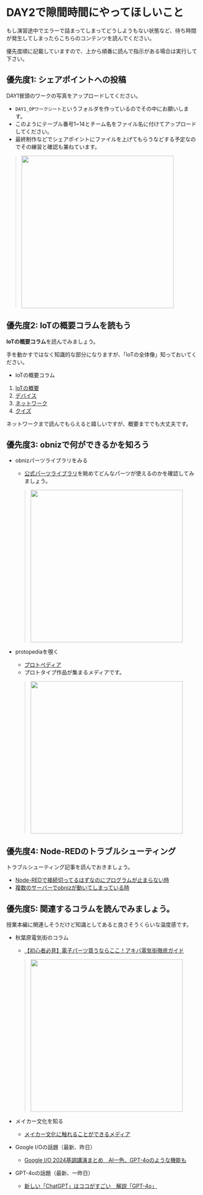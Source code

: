 # DAY2で隙間時間にやってほしいこと

もし演習途中でエラーで詰まってしまってどうしようもない状態など、待ち時間が発生してしまったらこちらのコンテンツを読んでください。

優先度順に記載していますので、上から順番に読んで指示がある場合は実行して下さい。

## 優先度1: シェアポイントへの投稿

DAY1冒頭のワークの写真をアップロードしてください。

- `DAY1_OPワークシート`というフォルダを作っているのでその中にお願いします。
- このようにテーブル番号1~14とチーム名をファイル名に付けてアップロードしてください。
- 最終制作などでシェアポイントにファイルを上げてもらうなどする予定なのでその練習と確認も兼ねています。

> <img src="https://i.gyazo.com/f11a6e836a3a9e95a437c54b0b2603fd.png" width="400px" />

## 優先度2: IoTの概要コラムを読もう

**IoTの概要コラム**を読んでみましょう。

手を動かすではなく知識的な部分になりますが、「IoTの全体像」知っておいてください。

- IoTの概要コラム
1. [IoTの概要](../tools/column/iot-overview/01_overview.md)
2. [デバイス](../tools/column/iot-overview/02-device.md)
3. [ネットワーク](../tools/column/iot-overview/03-network.md)
4. [クイズ](../tools/column/iot-overview/04-quiz.md)

ネットワークまで読んでもらえると嬉しいですが、概要まででも大丈夫です。

## 優先度3: obnizで何ができるかを知ろう

- obnizパーツライブラリをみる
    - [公式パーツライブラリ](https://docs.obniz.com/ja/sdk/parts?tags=sensor_temp)を眺めてどんなパーツが使えるのかを確認してみましょう。
    > <img src="https://i.gyazo.com/2e3a9662b96e9e352f25a1135e6026ae.jpg" width="400px" />

- protopediaを覗く
    - [プロトぺディア](https://protopedia.net/keyword?word=obniz)
    - プロトタイプ作品が集まるメディアです。
    > <img src="https://i.gyazo.com/a7895b22b68fdd4c6603ab4753818249.jpg" width="400px" />


## 優先度4: Node-REDのトラブルシューティング

トラブルシューティング記事を読んでおきましょう。

- [Node-REDで接続切ってるはずなのにプログラムが止まらない時](https://qiita.com/n0bisuke/items/ef82c303f98d62ae9cf4)
- [複数のサーバーでobnizが動いてしまっている時](https://qiita.com/n0bisuke/items/34c8389e371bd5d2f7f5)

## 優先度5: 関連するコラムを読んでみましょう。

授業本編に関連しそうだけど知識としてあると良さそうくらいな温度感です。

- 秋葉原電気街のコラム
    - [【初心者必見】電子パーツ買うならここ！アキバ電気街徹底ガイド](https://dotstud.io/blog/akihabara-guide-for-beginners/)
    > <img src="https://dotstud.io/img/blog/091/05_shop.png" width="400px" />

- メイカー文化を知る
    - [メイカー文化に触れることができるメディア](https://zenn.dev/protoout/articles/61-maker-culture-media)

- Google I/Oの話題（最新、昨日）
    - [Google I/O 2024基調講演まとめ　AI一色、GPT-4oのような機能も](https://www.itmedia.co.jp/news/articles/2405/15/news094.html)

- GPT-4oの話題（最新、一昨日）
    - [新しい「ChatGPT」はココがすごい　解説「GPT-4o」](https://ascii.jp/elem/000/004/198/4198449/)